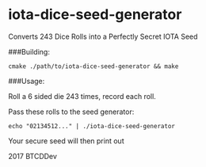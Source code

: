 # iota-dice-seed-generator
Converts 243 Dice Rolls into a Perfectly Secret IOTA Seed

###Building:

`cmake ./path/to/iota-dice-seed-generator && make`

###Usage:

Roll a 6 sided die 243 times, record each roll.

Pass these rolls to the seed generator:

`echo "02134512..." | ./iota-dice-seed-generator`

Your secure seed will then print out



2017 BTCDDev 
